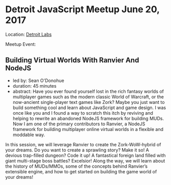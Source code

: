 # Detroit JavaScript Meetup June 20, 2017

Location: [Detroit Labs](https://goo.gl/maps/oHHKJeXRZ7y)

Meetup Event:

## Building Virtual Worlds With Ranvier And NodeJS
* led by: Sean O'Donohue
* duration: 45 minutes
* abstract: Have you ever found yourself lost in the rich fantasy worlds of multiplayer games such as the modern classic World of Warcraft, or the now-ancient single-player text games like Zork? Maybe you just want to build something cool and learn about JavaScript and game design. I was once like you and I found a way to scratch this itch by reviving and helping to rewrite an abandoned NodeJS framework for building MUDs. Now I am one of the primary contributors to Ranvier, a NodeJS framework for building multiplayer online virtual worlds in a flexible and moddable way.

In this session, we will leverage Ranvier to create the Zork-WoW-hybrid of your dreams.  Do you want to create a sprawling story? Make it so! A devious trap-filled dungeon? Code it up! A fantastical foreign land filled with giant multi-stage boss battles? Excelsior! Along the way, we will learn about the history of MUDs/MMOs, some of the concepts behind Ranvier’s extensible engine, and how to get started on building the game world of your dreams!